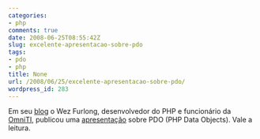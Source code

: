 ```yaml
---
categories:
- php
comments: true
date: 2008-06-25T08:55:42Z
slug: excelente-apresentacao-sobre-pdo
tags:
- pdo
- php
title: None
url: /2008/06/25/excelente-apresentacao-sobre-pdo/
wordpress_id: 283
---
```


Em seu [blog](http://netevil.org) o Wez Furlong, desenvolvedor do PHP e funcionário da [OmniTI](http://www.omniti.com/), publicou uma [apresentação](http://netevil.org/blog/2008/06/slides-pdo) sobre PDO (PHP Data Objects). Vale a leitura.
